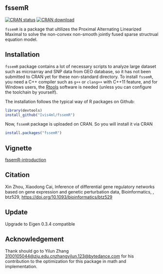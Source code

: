 ## fssemR
[![CRAN status](https://www.r-pkg.org/badges/version/fssemR)](https://cran.r-project.org/package=fssemR)
[![CRAN download](https://cranlogs.r-pkg.org/badges/fssemR)](https://cranlogs.r-pkg.org/badges/fssemR)


`fssemR` is a package that ultilizes the Proximal Alternating Linearized Maximal to solve the 
non-convex non-smooth jointly fused sparse structrual equation model. 

## Installation

`fssemR` package contains a lot of necessary scripts to analyze large dataset such as microarray and SNP data
from GEO database, so it has not been submitted to CRAN yet for these non-standard directory.
To install `fssemR`, you need a C++ compiler such as `g++` or `clang++` with C++11 feature,
and for Windows users, the [Rtools](https://cran.r-project.org/bin/windows/Rtools/index.html)
software is needed (unless you can configure the toolchain by yourself).

The installation follows the typical way of R packages on Github:

```r
library(devtools)
install_github("Ivis4ml/fssemR")
```

Now, `fssemR` package is uploaded on CRAN. So you will install it via CRAN 

```r
install.packages("fssemR")
```

## Vignette
[fssemR-introduction](https://github.com/Ivis4ml/fssemR/blob/master/inst/doc/fssemR.pdf)

## Citation
Xin Zhou, Xiaodong Cai, Inference of differential gene regulatory networks based on gene expression and genetic perturbation data, Bioinformatics, , btz529, https://doi.org/10.1093/bioinformatics/btz529

## Update
Upgrade to Eigen 0.3.4 compatible

## Acknowledgement
Thank should go to Yilun Zhang <3100105044@zju.edu.cn><zhangyilun.123@bytedance.com> for his contribution to the optimization for this package in math and implementation.